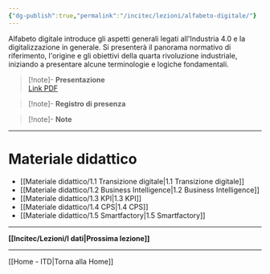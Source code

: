```yaml
---
{"dg-publish":true,"permalink":"/incitec/lezioni/alfabeto-digitale/"}
---
```


Alfabeto digitale introduce gli aspetti generali legati all'Industria 4.0 e la digitalizzazione in generale. Si presenterà il panorama normativo di riferimento, l'origine e gli obiettivi della quarta rivoluzione industriale, iniziando a presentare alcune terminologie e logiche fondamentali.

>[!note]- **Presentazione**   
> [Link PDF](https://diapasonpolaris-my.sharepoint.com/personal/attanasio_polarisengineeringspa_com/Documents/POLARIS%20TECNICO/DOCUMENTI%20TECNICI/FORMAZIONE/FORMAZIONE%204.0/POLARIS_ACADEMY_rev00/01_Programma%20corso/01_Alfabeto%20Digitale/03_Presentazione%20power%20point/Formazione%204.0_%20alfabeto%20digitale.pdf)

> [!note]- **Registro di presenza**  

> [!note]- **Note**

---
# Materiale didattico

- [[Materiale didattico/1.1 Transizione digitale\|1.1 Transizione digitale]]
- [[Materiale didattico/1.2 Business Intelligence\|1.2 Business Intelligence]]
- [[Materiale didattico/1.3 KPI\|1.3 KPI]]
- [[Materiale didattico/1.4 CPS\|1.4 CPS]]
- [[Materiale didattico/1.5 Smartfactory\|1.5 Smartfactory]]

---

**[[Incitec/Lezioni/I dati\|Prossima lezione]]**

---

[[Home - ITD\|Torna alla Home]]